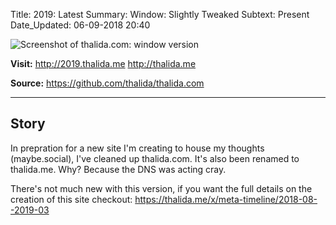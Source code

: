 Title:          2019: Latest
Summary:        Window: Slightly Tweaked
Subtext:        Present
Date_Updated:   06-09-2018 20:40

<img alt="Screenshot of thalida.com: window version" src="/static/images/posts/meta-history/latest/screenshot.png" class="img--block">

**Visit:**
http://2019.thalida.me
http://thalida.me

**Source:**
https://github.com/thalida/thalida.com

---

## Story
In prepration for a new site I'm creating to house my thoughts (maybe.social), I've
cleaned up thalida.com. It's also been renamed to thalida.me. Why? Because the DNS was acting cray.

There's not much new with this version, if you want the full details on the creation of this site
checkout: https://thalida.me/x/meta-timeline/2018-08--2019-03
